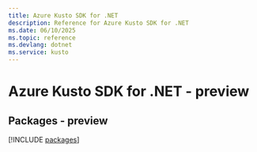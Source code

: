 ```yaml
---
title: Azure Kusto SDK for .NET
description: Reference for Azure Kusto SDK for .NET
ms.date: 06/10/2025
ms.topic: reference
ms.devlang: dotnet
ms.service: kusto
---
```

# Azure Kusto SDK for .NET - preview
## Packages - preview
[!INCLUDE [packages](kusto-index.md)]